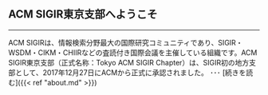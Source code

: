 ## ACM SIGIR東京支部へようこそ

---
ACM SIGIRは、情報検索分野最大の国際研究コミュニティであり、SIGIR・WSDM・CIKM・CHIIRなどの査読付き国際会議を主催している組織です。ACM SIGIR東京支部（正式名称：Tokyo ACM SIGIR Chapter）は、SIGIR初の地方支部として、2017年12月27日にACMから正式に承認されました。 ･･･ [続きを読む]({{< ref "about.md" >}})

